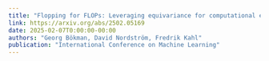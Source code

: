 ```yaml
---
title: "Flopping for FLOPs: Leveraging equivariance for computational efficiency"
link: https://arxiv.org/abs/2502.05169
date: 2025-02-07T0:00:00-00:00
authors: "Georg Bökman, David Nordström, Fredrik Kahl"
publication: "International Conference on Machine Learning"
---
```


